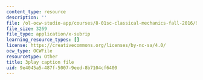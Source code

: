 ```yaml
---
content_type: resource
description: ''
file: /ol-ocw-studio-app/courses/8-01sc-classical-mechanics-fall-2016/9e4045a5487f50079eed8b7104cf6400_0qEIs6ie2q8.vtt
file_size: 3269
file_type: application/x-subrip
learning_resource_types: []
license: https://creativecommons.org/licenses/by-nc-sa/4.0/
ocw_type: OCWFile
resourcetype: Other
title: 3play caption file
uid: 9e4045a5-487f-5007-9eed-8b7104cf6400
---
```

